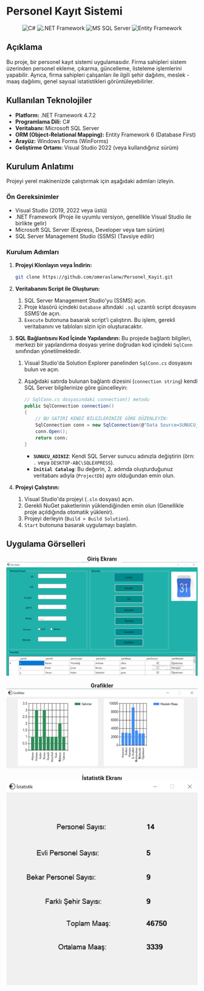 # Personel Kayıt Sistemi

<p align="center">
  <img src="https://img.shields.io/badge/C%23-239120?style=for-the-badge&logo=c-sharp&logoColor=white" alt="C#">
  <img src="https://img.shields.io/badge/.NET%20Framework-512BD4?style=for-the-badge&logo=.net&logoColor=white" alt=".NET Framework">
  <img src="https://img.shields.io/badge/MS%20SQL%20Server-CC2927?style=for-the-badge&logo=microsoft-sql-server&logoColor=white" alt="MS SQL Server">
  <img src="https://img.shields.io/badge/Entity%20Framework-4E267A?style=for-the-badge" alt="Entity Framework">
</p>

## Açıklama

Bu proje, bir personel kayıt sistemi uygulamasıdır. Firma sahipleri sistem üzerinden personel ekleme, çıkarma, güncelleme, listeleme işlemlerini yapabilir. Ayrıca, firma sahipleri çalışanları ile ilgili şehir dağılımı, meslek - maaş dağılımı, genel sayısal istatistikleri görüntüleyebilirler.

## Kullanılan Teknolojiler

- **Platform:** .NET Framework 4.7.2
- **Programlama Dili:** C#
- **Veritabanı:** Microsoft SQL Server
- **ORM (Object-Relational Mapping):** Entity Framework 6 (Database First)
- **Arayüz:** Windows Forms (WinForms)
- **Geliştirme Ortamı:** Visual Studio 2022 (veya kullandığınız sürüm)

## Kurulum Anlatımı

Projeyi yerel makinenizde çalıştırmak için aşağıdaki adımları izleyin.

### Ön Gereksinimler

- Visual Studio (2019, 2022 veya üstü)
- .NET Framework (Proje ile uyumlu versiyon, genellikle Visual Studio ile birlikte gelir)
- Microsoft SQL Server (Express, Developer veya tam sürüm)
- SQL Server Management Studio (SSMS) (Tavsiye edilir)

### Kurulum Adımları

1.  **Projeyi Klonlayın veya İndirin:**
    ```sh
    git clone https://github.com/omeraslanw/Personel_Kayit.git
    ```

2.  **Veritabanını Script ile Oluşturun:**
    1.  SQL Server Management Studio'yu (SSMS) açın.
    2.  Proje klasörü içindeki `Database` altındaki `.sql` uzantılı script dosyasını SSMS'de açın.
    3.  `Execute` butonuna basarak script'i çalıştırın. Bu işlem, gerekli veritabanını ve tabloları sizin için oluşturacaktır.

3.  **SQL Bağlantısını Kod İçinde Yapılandırın:**
    Bu projede bağlantı bilgileri, merkezi bir yapılandırma dosyası yerine doğrudan kod içindeki `SqlConn` sınıfından yönetilmektedir.
    1.  Visual Studio'da Solution Explorer panelinden `SqlConn.cs` dosyasını bulun ve açın.
    2.  Aşağıdaki satırda bulunan bağlantı dizesini (`connection string`) kendi SQL Server bilgilerinize göre güncelleyin:

        ```csharp
        // SqlConn.cs dosyasındaki connection() metodu
        public SqlConnection connection()
        {
            // BU SATIRI KENDİ BİLGİLERİNİZE GÖRE DÜZENLEYİN:
            SqlConnection conn = new SqlConnection(@"Data Source=SUNUCU_ADINIZ;Initial Catalog=DbName;Integrated Security=True");
            conn.Open();
            return conn;
        }
        ```
        -   **`SUNUCU_ADINIZ`**: Kendi SQL Server sunucu adınızla değiştirin (örn: `.` veya `DESKTOP-ABC\SQLEXPRESS`).
        -   **`Initial Catalog`**: Bu değerin, 2. adımda oluşturduğunuz veritabanı adıyla (`ProjectDb`) aynı olduğundan emin olun.
4.  **Projeyi Çalıştırın:**
    1.  Visual Studio'da projeyi (`.sln` dosyası) açın.
    2.  Gerekli NuGet paketlerinin yüklendiğinden emin olun (Genellikle proje açıldığında otomatik yüklenir).
    3.  Projeyi derleyin (`Build > Build Solution`).
    4.  `Start` butonuna basarak uygulamayı başlatın.

## Uygulama Görselleri

<p align="center">
  <b>Giriş Ekranı</b><br>
  <img src="https://github.com/omeraslanw/Personel_Kayit/blob/master/anasayfa.png" alt="Uygulama Giriş Ekranı" width="600"/>
</p>

<p align="center">
  <b>Grafikler</b><br>
  <img src="https://github.com/omeraslanw/Personel_Kayit/blob/master/grafikler.png" alt="Grafikler" width="600"/>
</p>

<p align="center">
  <b>İstatistik Ekranı</b><br>
  <img src="https://github.com/omeraslanw/Personel_Kayit/blob/master/istatistik.png" alt="İstatistik" width="600"/>
</p>
